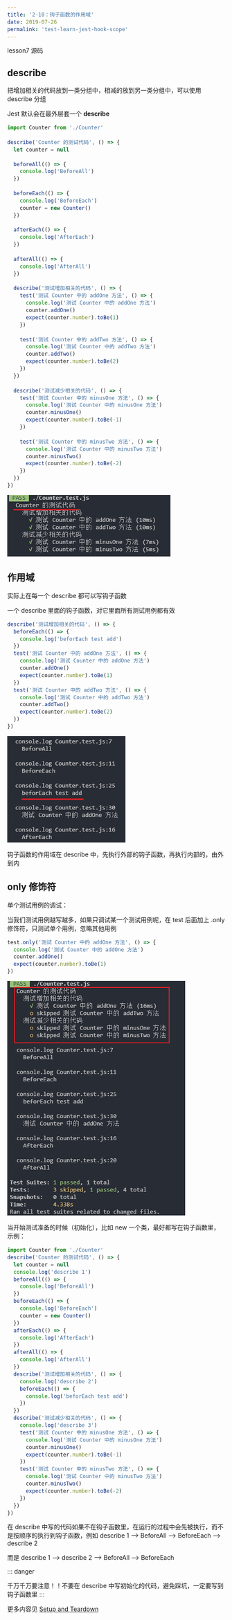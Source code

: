```yaml
---
title: '2-10：钩子函数的作用域'
date: 2019-07-26
permalink: 'test-learn-jest-hook-scope'
---
```


lesson7 源码

## describe

把增加相关的代码放到一类分组中，相减的放到另一类分组中，可以使用 describe 分组

Jest 默认会在最外层套一个 **describe**

```js
import Counter from './Counter'

describe('Counter 的测试代码', () => {
  let counter = null

  beforeAll(() => {
    console.log('BeforeAll')
  })

  beforeEach(() => {
    console.log('BeforeEach')
    counter = new Counter()
  })

  afterEach(() => {
    console.log('AfterEach')
  })

  afterAll(() => {
    console.log('AfterAll')
  })

  describe('测试增加相关的代码', () => {
    test('测试 Counter 中的 addOne 方法', () => {
      console.log('测试 Counter 中的 addOne 方法')
      counter.addOne()
      expect(counter.number).toBe(1)
    })

    test('测试 Counter 中的 addTwo 方法', () => {
      console.log('测试 Counter 中的 addTwo 方法')
      counter.addTwo()
      expect(counter.number).toBe(2)
    })
  })

  describe('测试减少相关的代码', () => {
    test('测试 Counter 中的 minusOne 方法', () => {
      console.log('测试 Counter 中的 minusOne 方法')
      counter.minusOne()
      expect(counter.number).toBe(-1)
    })

    test('测试 Counter 中的 minusTwo 方法', () => {
      console.log('测试 Counter 中的 minusTwo 方法')
      counter.minusTwo()
      expect(counter.number).toBe(-2)
    })
  })
})
```

![](https://raw.githubusercontent.com/ITxiaohao/blog-img/master/img/Jest/20190725235002.png)

## 作用域

实际上在每一个 describe 都可以写钩子函数

一个 describe 里面的钩子函数，对它里面所有测试用例都有效

```js
describe('测试增加相关的代码', () => {
  beforeEach(() => {
    console.log('beforEach test add')
  })
  test('测试 Counter 中的 addOne 方法', () => {
    console.log('测试 Counter 中的 addOne 方法')
    counter.addOne()
    expect(counter.number).toBe(1)
  })
  test('测试 Counter 中的 addTwo 方法', () => {
    console.log('测试 Counter 中的 addTwo 方法')
    counter.addTwo()
    expect(counter.number).toBe(2)
  })
})
```

![](https://raw.githubusercontent.com/ITxiaohao/blog-img/master/img/Jest/20190726155243.png)

钩子函数的作用域在 describe 中，先执行外部的钩子函数，再执行内部的，由外到内

## only 修饰符

单个测试用例的调试：

当我们测试用例越写越多，如果只调试某一个测试用例呢，在 test 后面加上 .only 修饰符，只测试单个用例，忽略其他用例

```js
test.only('测试 Counter 中的 addOne 方法', () => {
  console.log('测试 Counter 中的 addOne 方法')
  counter.addOne()
  expect(counter.number).toBe(1)
})
```

![](https://raw.githubusercontent.com/ITxiaohao/blog-img/master/img/Jest/20190726155331.png)

当开始测试准备的时候（初始化），比如 new 一个类，最好都写在钩子函数里，示例：

```js {4,19,25}
import Counter from './Counter'
describe('Counter 的测试代码', () => {
  let counter = null
  console.log('describe 1')
  beforeAll(() => {
    console.log('BeforeAll')
  })
  beforeEach(() => {
    console.log('BeforeEach')
    counter = new Counter()
  })
  afterEach(() => {
    console.log('AfterEach')
  })
  afterAll(() => {
    console.log('AfterAll')
  })
  describe('测试增加相关的代码', () => {
    console.log('describe 2')
    beforeEach(() => {
      console.log('beforEach test add')
    })
  })
  describe('测试减少相关的代码', () => {
    console.log('describe 3')
    test('测试 Counter 中的 minusOne 方法', () => {
      console.log('测试 Counter 中的 minusOne 方法')
      counter.minusOne()
      expect(counter.number).toBe(-1)
    })
    test('测试 Counter 中的 minusTwo 方法', () => {
      console.log('测试 Counter 中的 minusTwo 方法')
      counter.minusTwo()
      expect(counter.number).toBe(-2)
    })
  })
})
```

在 describe 中写的代码如果不在钩子函数里，在运行的过程中会先被执行，而不是按顺序的执行到钩子函数，例如 describe 1 --> BeforeAll --> BeforeEach --> describe 2

而是 describe 1 --> describe 2 --> BeforeAll --> BeforeEach

::: danger

千万千万要注意！！不要在 describe 中写初始化的代码，避免踩坑，一定要写到钩子函数里
:::

更多内容见 [Setup and Teardown](https://jestjs.io/docs/en/setup-teardown)

